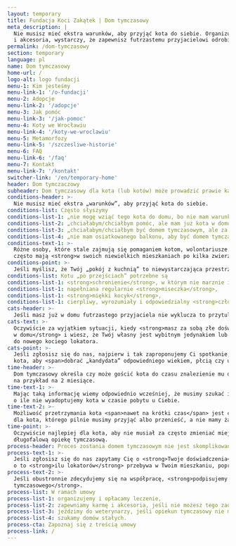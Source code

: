 ```yaml
---
layout: temporary
title: Fundacja Koci Zakątek | Dom tymczasowy
meta_description: |
  Nie musisz mieć ekstra warunków, aby przyjąć kota do siebie. Organizujemy leczenie, karmę
  i akcesoria, wystarczy, że zapewnisz futrzastemu przyjacielowi odrobinę miejsca, ciepła i miłości.
permalink: /dom-tymczasowy
section: temporary
language: pl
name: Dom tymczasowy
home-url: /
logo-alt: logo fundacji
menu-1: Kim jesteśmy
menu-link-1: '/o-fundacji'
menu-2: Adopcje
menu-link-2: '/adopcje'
menu-3: Jak pomóc
menu-link-3: '/jak-pomoc'
menu-4: Koty we Wrocławiu
menu-link-4: '/koty-we-wroclawiu'
menu-5: Metamorfozy
menu-link-5: '/szczesliwe-historie'
menu-6: FAQ
menu-link-6: '/faq'
menu-7: Kontakt
menu-link-7: '/kontakt'
switcher-link: '/en/temporary-home'
header: Dom tymczaczowy
subheader: Dom tymczasowy dla kota (lub kotów) może prowadzić prawie każdy.
conditions-header: >-
  Nie musisz mieć ekstra „warunków”, aby przyjąć kota do siebie.
conditions-list: Często słyszymy
conditions-list-1: „nie mogę wziąć tego kota do domu, bo nie mam warunków”
conditions-list-2: „chciałabym/chciałbym pomóc, ale mam już kota w domu”
conditions-list-3: „chciałabym/chciałbym być domem tymczasowym, ale za pół roku zmieniam mieszkanie”
conditions-list-4: „nie mam osiatkowanego balkonu, aby być domem tymczasowym”
conditions-text-1: >-
  Różne osoby, które stale zajmują się pomaganiem kotom, wolontariusze fundacji lub inni ludzie,
  często mają <strong>w swoich niewielkich mieszkaniach po kilka zwierząt</strong> oczekujących na adopcję.
conditions-point: >-
  Jeśli myślisz, że Twój „pokój z kuchnią” to niewystarczająca przestrzeń dla kota – jesteś w błędzie!
conditions-list: Kotu „po przejściach” potrzebne są
conditions-list-1: <strong>schronienie</strong>, w którym nie marznie i nie moknie,
conditions-list-1: napełniana regularnie <strong>miseczka</strong>,
conditions-list-1: <strong>miękki kocyk</strong>,
conditions-list-1: cierpliwy, wyrozumiały i odpowiedzialny <strong>człowiek</strong>.
cats-header: >-
  Jeśli masz już w domu futrzastego przyjaciela nie wyklucza to przytulenia na jakiś czas drugiego.
cats-text: >-
  Oczywiście za wyjątkiem sytuacji, kiedy <strong>masz za sobą złe doświadczenia z drugim kotem
  w domu</strong> i wiesz, że Twój własny jest wybitnym jedynakiem lub dominatorem w stosunku
  do nowego kociego lokatora.
cats-point: >-
  Jeśli zgłosisz się do nas, najpierw i tak zaproponujemy Ci spotkanie, aby poznać Ciebie oraz Twojego
  kota, aby <span>dobrać „kandydata” odpowiedniego wiekiem, płcią czy usposobieniem</span>.
time-header: >-
  Dom tymczasowy określa czy może gościć kota do czasu znalezienie mu domu stałego czy też
  na przykład na 2 miesiące. 
time-text-1: >-
  Mając taką informację wiemy odpowiednio wcześniej, że musimy szukać innego domu tymczasowego,
  o ile nie wyadoptujemy kota w czasie pobytu u Ciebie.
time-text-2: >-
  Możliwość przetrzymania kota <span>nawet na krótki czas</span> jest często <span>opcją ratunkową</span>
  dla kota, którego pilnie musimy przyjąć albo przenieść, a nie mamy żadnych innych wolnych miejsc.
time-point: >-
  Oczywiście najlepiej dla kota, aby nie musiał za często zmieniać miejsc pobytu i zdecydowanie preferujemy
  długofalową opiekę tymczasową.
process-header: Proces zostania domem tymczasowym nie jest skomplikowany
process-text-1: >-
  Jeśli zgłosisz się do nas zapytamy Cię o <strong>Twoje doświadczenia</strong> w opiece nad kotami,
  o to <strong>ilu lokatorów</strong> przebywa w Twoim mieszkaniu, poprosimy o <strong>możliwość spotkania</strong>.
process-text-2: >-
  Jeśli obustronnie zdecydujemy się na współpracę, <strong>podpisujemy z Tobą umowę na prowadzenie domu
  tymczasowego</strong>.
process-list: W ramach umowy
process-list-1: organizujemy i opłacamy leczenie,
process-list-2: zapewniamy karmę i akcesoria, jeśli nie możesz tego zaoferować,
process-list-3: jeździmy do weterynarzy, jeśli opiekun tymczasowy nie może,
process-list-4: szukamy domów stałych.
process-cta: Zapoznaj się z treścią umowy
process-link: /
---
```

